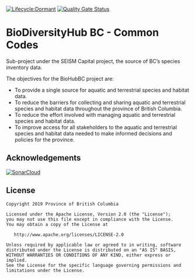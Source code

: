 [![Lifecycle:Dormant](https://img.shields.io/badge/Lifecycle-Dormant-ff7f2a)](https://github.com/bcgov/repomountie/blob/master/doc/lifecycle-badges.md)
[![Quality Gate Status](https://sonarcloud.io/api/project_badges/measure?project=bcgov_biohubbc-common-codes&metric=alert_status)](https://sonarcloud.io/dashboard?id=bcgov_biohubbc-common-codes)

# BioDiversityHub BC - Common Codes

Sub-project under the SEISM Capital project, the source of BC’s species inventory data.

The objectives for the BioHubBC project are:
  * To provide a single source for aquatic and terrestrial species and habitat data.
  * To reduce the barriers for collecting and sharing aquatic and terrestrial species and habitat data throughout the province of British Columbia.
  * To reduce the effort involved with managing aquatic and terrestrial species and habitat data.
  * To improve access for all stakeholders to the aquatic and terrestrial species and habitat data needed to make informed decisions and policies for the province.

## Acknowledgements

[![SonarCloud](https://sonarcloud.io/images/project_badges/sonarcloud-black.svg)](https://sonarcloud.io/dashboard?id=bcgov_biohubbc-common-codes)

## License

    Copyright 2019 Province of British Columbia

    Licensed under the Apache License, Version 2.0 (the "License");
    you may not use this file except in compliance with the License.
    You may obtain a copy of the License at

       http://www.apache.org/licenses/LICENSE-2.0

    Unless required by applicable law or agreed to in writing, software
    distributed under the License is distributed on an "AS IS" BASIS,
    WITHOUT WARRANTIES OR CONDITIONS OF ANY KIND, either express or implied.
    See the License for the specific language governing permissions and
    limitations under the License.
